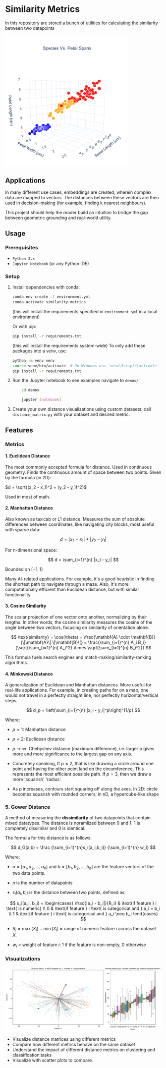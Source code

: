 # Similarity Metrics

In this repository are stored a bunch of utilities for calculating the similarity between two datapoints

<!-- markdownlint-disable MD033 -->
<img src="img/iris-3d-only.png" alt="3D Visualization of Iris Flower Database" width="400">

## Applications

In many different use cases, embeddings are created, wherein complex data are mapped to vectors. The distances between these vectors are then used in decision-making (for example, finding k nearest neighbours).

This project should help the reader build an intuition to bridge the gap between geometric grounding and real-world utility.

## Usage

### Prerequisites

- `Python 3.x`
- `Jupyter Notebook` (or any Python IDE)

### Setup

1. Install dependencies with conda:

    ```bash
    conda env create -f environment.yml
    conda activate similarity-metrics
    ```

    (this will install the requirements specified in `environment.yml` in a local environment)

   Or with pip:

    ```bash
    pip install -r requirements.txt
    ```

    (this will install the requirements system-wide)
    To only add these packages into a venv, use:

    ```bash
    python -m venv venv
    source venv/bin/activate  # On Windows use `venv\Scripts\activate`
    pip install -r requirements.txt
    ```

2. Run the Jupyter notebook to see examples
    navigate to `demos/`

    ```bash
        cd demos
    ```

    ```bash
        jupyter [notebook]
    ```

3. Create your own distance visualizations using custom datasets: call `distance_matrix.py` with your dataset and desired metric.

## Features

### Metrics

#### 1. Euclidean Distance

The most commonly accepted formula for distance. Used in continuous geometry. Finds the continuous amount of space between two points. Given by the formula (in 2D):

$d = \sqrt{(x_2 - x_1)^2 + (y_2 - y_1)^2}$

Used in most of math.

#### 2. Manhattan Distance

Also known as taxicab or L1 distance. Measures the sum of absolute differences between coordinates, like navigating city blocks, most useful with sparse data:

$$
d = |x_2 - x_1| + |y_2 - y_1|
$$

For n-dimensional space:

$$
d = \sum_{i=1}^{n} |x_i - y_i|
$$

Bounded on $[-1, 1]$

Many AI-related applications. For example, it's a good heuristic in finding the shortest path to navigate through a maze. Also, it's more computationally efficient than Euclidean distance, but with similar functionality.

#### 3. Cosine Similarity

The scalar projection of one vector onto another, normalizing by their lengths. In other words, the cosine similarity measures the cosine of the angle between two vectors, focusing on similarity of orientation alone.

$$
\text{similarity} = \cos(\theta) = \frac{\mathbf{A} \cdot \mathbf{B}}{\|\mathbf{A}\| \|\mathbf{B}\|} = \frac{\sum_{i=1}^{n} A_i B_i}{\sqrt{\sum_{i=1}^{n} A_i^2} \times \sqrt{\sum_{i=1}^{n} B_i^2}}
$$

This formula fuels search engines and match-making/similarity-ranking algorithms.

#### 4. Minkowski Distance

A generalization of Euclidean and Manhattan distances. More useful for real-life applications. For example, in creating paths for on a map, one would not travel in a perfectly straight line, nor perfectly horizontal/vertical steps.

$$
d_p = \left(\sum_{i=1}^{n} |x_i - y_i|^p\right)^{1/p}
$$

Where:

- $p = 1$: Manhattan distance
- $p = 2$: Euclidean distance  
- $p \to \infty$: Chebyshev distance (maximum difference), i.e. larger p gives more and more significance to the largest gap on any axis.

- Concretely speaking,
  If $p = 2$, that is like drawing a circle around one point and having the other point land on the circumference. This represents the most efficient possible path.
  If $p=3$, then we draw a more 'squarish' 'radius'.

- As $p$ increases, contours start squaring off along the axes. In 2D: circle becomes squarish with rounded corners; in nD, a hypercube-like shape

### 5. Gower Distance

A method of measuring the **dissimilarity** of two datapoints that contain mixed datatypes. The distance is noramlized between $0$ and $1$. $1$ is completely dissimilar and $0$ is identical.

The formula for this distance is as follows:

$$
d_G(a,b) = \frac
            {\sum_{i=1}^{n}s_i(a_i,b_i)}
            {\sum_{i=1}^{n} w_i}
$$

Where:

- $a = [a_1, a_2, \dots, a_n]$ and $b = [b_1, b_2, \dots, b_n]$ are the feature vectors of the two data points.

- $n$ is the number of datapoints

- $s_i(a_i,b_i)$ is the distance between two points, defined as:

$$
  s_i(a_i, b_i) =
  \begin{cases}
  \frac{|a_i - b_i|}{R_i} & \text{if feature } i \text{ is numeric} \\
  0 & \text{if feature } i \text{ is categorical and } a_i = b_i \\
  1 & \text{if feature } i \text{ is categorical and } a_i \neq b_i
  \end{cases}
$$

- $R_i = \max(X_i) - \min(X_i)$ = range of numeric feature $i$ across the dataset $X$.

- $w_i$ = weight of feature $i$: 1 if the feature is non-empty, 0 otherwise

### Visualizations

![Random Points Order](img/random-points-order.png)

- Visualize distance matrices using different metrics
- Compare how different metrics behave on the same dataset
- Understand the impact of different distance metrics on clustering and classification tasks
- Visualize with scatter plots to compare.
